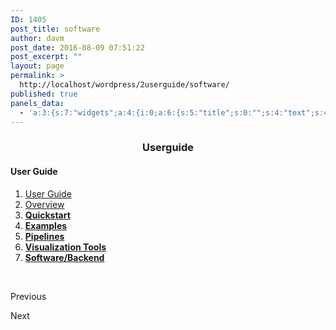 ```yaml
---
ID: 1405
post_title: software
author: davm
post_date: 2016-08-09 07:51:22
post_excerpt: ""
layout: page
permalink: >
  http://localhost/wordpress/2userguide/software/
published: true
panels_data:
  - 'a:3:{s:7:"widgets";a:4:{i:0;a:6:{s:5:"title";s:0:"";s:4:"text";s:46:"<h3 style="text-align: center;">Userguide</h3>";s:20:"text_selected_editor";s:4:"html";s:5:"autop";b:1;s:12:"_sow_form_id";s:13:"578723843cea2";s:11:"panels_info";a:7:{s:5:"class";s:31:"SiteOrigin_Widget_Editor_Widget";s:3:"raw";b:0;s:4:"grid";i:0;s:4:"cell";i:0;s:2:"id";i:0;s:9:"widget_id";s:36:"1ea35202-0ffb-4952-88db-1380842ca3f4";s:5:"style";a:2:{s:7:"padding";s:3:"0px";s:18:"background_display";s:4:"tile";}}}i:1;a:5:{s:8:"headline";a:6:{s:4:"text";s:0:"";s:3:"tag";s:2:"h3";s:4:"font";s:7:"default";s:5:"color";b:0;s:5:"align";s:4:"left";s:24:"so_field_container_state";s:4:"open";}s:12:"sub_headline";a:6:{s:4:"text";s:0:"";s:3:"tag";s:2:"h3";s:4:"font";s:7:"default";s:5:"color";b:0;s:5:"align";s:6:"center";s:24:"so_field_container_state";s:4:"open";}s:7:"divider";a:8:{s:5:"style";s:5:"solid";s:6:"weight";s:4:"thin";s:5:"color";b:0;s:11:"side_margin";s:4:"20px";s:16:"side_margin_unit";s:2:"px";s:10:"top_margin";s:4:"20px";s:15:"top_margin_unit";s:2:"px";s:24:"so_field_container_state";s:4:"open";}s:12:"_sow_form_id";s:13:"57871dc1b3fe7";s:11:"panels_info";a:7:{s:5:"class";s:33:"SiteOrigin_Widget_Headline_Widget";s:3:"raw";b:0;s:4:"grid";i:0;s:4:"cell";i:0;s:2:"id";i:1;s:9:"widget_id";s:36:"42c24578-cfd7-4dd5-8d52-e5b5178da0b8";s:5:"style";a:2:{s:7:"padding";s:3:"0px";s:18:"background_display";s:4:"tile";}}}i:2;a:6:{s:5:"title";s:0:"";s:4:"text";s:780:"<h4>User Guide</h4><ol><li style="text-align: left;"><a href="/wordpress/2userguide/"> User Guide </a></li><li style="text-align: left;"><a href="/wordpress/2userguide/overview/"> Overview </a></li><li style="text-align: left;"><a href="/wordpress/2userguide/quickstart/"><strong> Quickstart</strong></a></li><li style="text-align: left;"><a href="/wordpress/2userguide/examples/"><strong> Examples</strong></a></li><li style="text-align: left;"><a href="/wordpress/2userguide/pipelines/"><strong> Pipelines</strong></a></li><li style="text-align: left;"><a href="/wordpress/2userguide/visualizationtools/"><strong> Visualization Tools</strong></a></li><li style="text-align: left;"><a href="/wordpress/2userguide/softwarebackend/"><strong> Software/Backend</strong></a></li></ol>";s:20:"text_selected_editor";s:4:"tmce";s:5:"autop";b:1;s:12:"_sow_form_id";s:13:"576b4c626e8f5";s:11:"panels_info";a:7:{s:5:"class";s:31:"SiteOrigin_Widget_Editor_Widget";s:3:"raw";b:0;s:4:"grid";i:1;s:4:"cell";i:0;s:2:"id";i:2;s:9:"widget_id";s:36:"4a98973e-09c0-48a2-923d-fcbc887ca755";s:5:"style";a:1:{s:18:"background_display";s:4:"tile";}}}i:3;a:14:{s:8:"features";a:3:{i:0;a:9:{s:15:"container_color";b:0;s:4:"icon";s:31:"fontawesome-arrow-circle-o-left";s:10:"icon_color";s:7:"#3d3d3d";s:10:"icon_image";i:0;s:15:"icon_image_size";s:4:"full";s:5:"title";s:0:"";s:4:"text";s:0:"";s:9:"more_text";s:9:"Previous ";s:8:"more_url";s:0:"";}i:1;a:9:{s:15:"container_color";s:7:"#404040";s:4:"icon";s:0:"";s:10:"icon_color";s:7:"#FFFFFF";s:10:"icon_image";i:0;s:15:"icon_image_size";s:4:"full";s:5:"title";s:0:"";s:4:"text";s:0:"";s:9:"more_text";s:0:"";s:8:"more_url";s:0:"";}i:2;a:9:{s:15:"container_color";s:7:"#e8e8e8";s:4:"icon";s:32:"fontawesome-arrow-circle-o-right";s:10:"icon_color";s:7:"#3d3d3d";s:10:"icon_image";i:0;s:15:"icon_image_size";s:4:"full";s:5:"title";s:0:"";s:4:"text";s:0:"";s:9:"more_text";s:5:"Next ";s:8:"more_url";s:0:"";}}s:5:"fonts";a:4:{s:13:"title_options";a:5:{s:4:"font";s:7:"default";s:4:"size";b:0;s:9:"size_unit";s:2:"px";s:5:"color";b:0;s:24:"so_field_container_state";s:6:"closed";}s:12:"text_options";a:5:{s:4:"font";s:7:"default";s:4:"size";b:0;s:9:"size_unit";s:2:"px";s:5:"color";b:0;s:24:"so_field_container_state";s:6:"closed";}s:17:"more_text_options";a:5:{s:4:"font";s:7:"default";s:4:"size";b:0;s:9:"size_unit";s:2:"px";s:5:"color";b:0;s:24:"so_field_container_state";s:6:"closed";}s:24:"so_field_container_state";s:6:"closed";}s:15:"container_shape";s:0:"";s:14:"container_size";s:4:"84px";s:19:"container_size_unit";s:2:"px";s:9:"icon_size";s:4:"24px";s:14:"icon_size_unit";s:2:"px";s:7:"per_row";i:3;s:10:"responsive";b:1;s:12:"_sow_form_id";s:13:"57873dc4344d9";s:10:"title_link";b:0;s:9:"icon_link";b:0;s:10:"new_window";b:0;s:11:"panels_info";a:7:{s:5:"class";s:33:"SiteOrigin_Widget_Features_Widget";s:3:"raw";b:0;s:4:"grid";i:4;s:4:"cell";i:0;s:2:"id";i:3;s:9:"widget_id";s:36:"9cfce0d0-9f38-47ab-930d-0f36248ba8e9";s:5:"style";a:1:{s:18:"background_display";s:4:"tile";}}}}s:5:"grids";a:5:{i:0;a:2:{s:5:"cells";i:1;s:5:"style";a:3:{s:7:"padding";s:3:"0px";s:5:"align";s:0:"";s:14:"column_padding";s:0:"";}}i:1;a:2:{s:5:"cells";i:3;s:5:"style";a:4:{s:7:"padding";s:4:"10px";s:5:"align";s:0:"";s:11:"row_stretch";s:4:"full";s:14:"column_padding";s:0:"";}}i:2;a:2:{s:5:"cells";i:3;s:5:"style";a:4:{s:7:"padding";s:4:"20px";s:5:"align";s:0:"";s:11:"row_stretch";s:4:"full";s:14:"column_padding";s:0:"";}}i:3;a:2:{s:5:"cells";i:3;s:5:"style";a:4:{s:7:"padding";s:4:"20px";s:5:"align";s:0:"";s:11:"row_stretch";s:4:"full";s:14:"column_padding";s:0:"";}}i:4;a:2:{s:5:"cells";i:1;s:5:"style";a:0:{}}}s:10:"grid_cells";a:11:{i:0;a:2:{s:4:"grid";i:0;s:6:"weight";i:1;}i:1;a:2:{s:4:"grid";i:1;s:6:"weight";d:0.226999999999999813038442653123638592660427093505859375;}i:2;a:2:{s:4:"grid";i:1;s:6:"weight";d:0.69836738703339928946434156387113034725189208984375;}i:3;a:2:{s:4:"grid";i:1;s:6:"weight";d:0.0746326129666009252527913986341445706784725189208984375;}i:4;a:2:{s:4:"grid";i:2;s:6:"weight";d:0.2312091503267995340475948751191026531159877777099609375;}i:5;a:2:{s:4:"grid";i:2;s:6:"weight";d:0.6937117253778286585230716809746809303760528564453125;}i:6;a:2:{s:4:"grid";i:2;s:6:"weight";d:0.07507912429537184906269686734958668239414691925048828125;}i:7;a:2:{s:4:"grid";i:3;s:6:"weight";d:0.229575163398691384220029476637137122452259063720703125;}i:8;a:2:{s:4:"grid";i:3;s:6:"weight";d:0.69444444444444408670591428744955919682979583740234375;}i:9;a:2:{s:4:"grid";i:3;s:6:"weight";d:0.07598039215686445968511719684101990424096584320068359375;}i:10;a:2:{s:4:"grid";i:4;s:6:"weight";i:1;}}}'
---
```

<h3 style="text-align: center;">Userguide</h3>
<h4>User Guide</h4>
<ol>
<li style="text-align: left;"><a href="/wordpress/2userguide/"> User Guide </a></li>
<li style="text-align: left;"><a href="/wordpress/2userguide/overview/"> Overview </a></li>
<li style="text-align: left;"><a href="/wordpress/2userguide/quickstart/"><strong> Quickstart</strong></a></li>
<li style="text-align: left;"><a href="/wordpress/2userguide/examples/"><strong> Examples</strong></a></li>
<li style="text-align: left;"><a href="/wordpress/2userguide/pipelines/"><strong> Pipelines</strong></a></li>
<li style="text-align: left;"><a href="/wordpress/2userguide/visualizationtools/"><strong> Visualization Tools</strong></a></li>
<li style="text-align: left;"><a href="/wordpress/2userguide/softwarebackend/"><strong> Software/Backend</strong></a></li>
</ol>
&nbsp;&nbsp;&nbsp;&nbsp;&nbsp;&nbsp;&nbsp;&nbsp;
<span class="sow-icon-fontawesome" data-sow-icon="" style="font-size: 24px; color: #3d3d3d"></span>			
<p class="sow-more-text">
Previous 											</p>
<span class="sow-icon-fontawesome" data-sow-icon="" style="font-size: 24px; color: #3d3d3d"></span>			
<p class="sow-more-text">
Next 											</p>